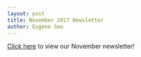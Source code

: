 ```yaml
---
layout: post
title: November 2017 Newsletter
author: Eugene Seo
---
```

[Click here](/downloads/newsletters/november-2017.pdf) to view our November newsletter!
